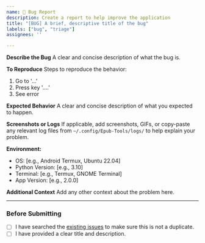 ```yaml
---
name: 🐞 Bug Report
description: Create a report to help improve the application
title: "[BUG] A brief, descriptive title of the bug"
labels: ["bug", "triage"]
assignees: ''

---
```


**Describe the Bug**
A clear and concise description of what the bug is.

**To Reproduce**
Steps to reproduce the behavior:
1. Go to '...'
2. Press key '....'
3. See error

**Expected Behavior**
A clear and concise description of what you expected to happen.

**Screenshots or Logs**
If applicable, add screenshots, GIFs, or copy-paste any relevant log files from `~/.config/Epub-Tools/logs/` to help explain your problem.

**Environment:**
 - OS: [e.g., Android Termux, Ubuntu 22.04]
 - Python Version: [e.g., 3.10]
 - Terminal: [e.g., Termux, GNOME Terminal]
 - App Version: [e.g., 2.0.0]

**Additional Context**
Add any other context about the problem here.

---
### Before Submitting
- [ ] I have searched the [existing issues](https://github.com/GoldDevs/Epub-Tools/issues) to make sure this is not a duplicate.
- [ ] I have provided a clear title and description.
